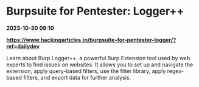 # Burpsuite for Pentester: Logger++

**2023-10-30 09:10**

**https://www.hackingarticles.in/burpsuite-for-pentester-logger/?ref=dailydev**

Learn about Burp Logger++, a powerful Burp Extension tool used by web experts to find issues on websites. It allows you to set up and navigate the extension, apply query-based filters, use the filter library, apply regex-based filters, and export data for further analysis.